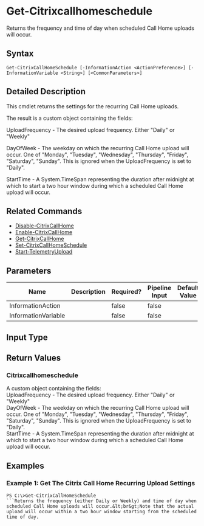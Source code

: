 ﻿
# Get-Citrixcallhomeschedule
Returns the frequency and time of day when scheduled Call Home uploads will occur.
## Syntax
```
Get-CitrixCallHomeSchedule [-InformationAction <ActionPreference>] [-InformationVariable <String>] [<CommonParameters>]
```
## Detailed Description
This cmdlet returns the settings for the recurring Call Home uploads.

The result is a custom object containing the fields:

UploadFrequency - The desired upload frequency. Either "Daily" or "Weekly"

DayOfWeek - The weekday on which the recurring Call Home upload will occur.  One of "Monday", "Tuesday", "Wednesday", "Thursday", "Friday", "Saturday", "Sunday". This is ignored when the UploadFrequency is set to "Daily".

StartTime - A System.TimeSpan representing the duration after midnight at which to start a two hour window during which a scheduled Call Home upload will occur.


## Related Commands

* [Disable-CitrixCallHome](../Disable-CitrixCallHome/)
* [Enable-CitrixCallHome](../Enable-CitrixCallHome/)
* [Get-CitrixCallHome](../Get-CitrixCallHome/)
* [Set-CitrixCallHomeSchedule](../Set-CitrixCallHomeSchedule/)
* [Start-TelemetryUpload](../Start-TelemetryUpload/)
## Parameters
| Name   | Description | Required? | Pipeline Input | Default Value |
| --- | --- | --- | --- | --- |
| InformationAction |  | false | false |  |
| InformationVariable |  | false | false |  |

## Input Type

### 

## Return Values

### Citrixcallhomeschedule
A custom object containing the fields:<br>UploadFrequency - The desired upload frequency. Either "Daily" or "Weekly"<br>DayOfWeek - The weekday on which the recurring Call Home upload will occur.  One of "Monday", "Tuesday", "Wednesday", "Thursday", "Friday", "Saturday", "Sunday". This is ignored when the UploadFrequency is set to "Daily".<br>StartTime - A System.TimeSpan representing the duration after midnight at which to start a two hour window during which a scheduled Call Home upload will occur.
## Examples

### Example 1: Get The Citrix Call Home Recurring Upload Settings
```
PS C:\>Get-CitrixCallHomeSchedule
```Returns the frequency (either Daily or Weekly) and time of day when scheduled Call Home uploads will occur.&lt;br&gt;Note that the actual upload will occur within a two hour window starting from the scheduled time of day.
